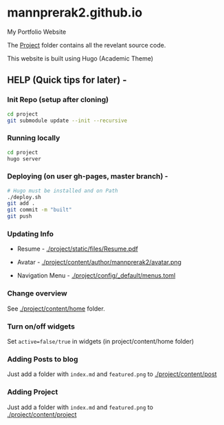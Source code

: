 # mannprerak2.github.io

My Portfolio Website

The [Project](./project) folder contains all the revelant source code.

This website is built using Hugo (Academic Theme)


## HELP (Quick tips for later) -

### Init Repo (setup after cloning)
```bash
cd project
git submodule update --init --recursive
```

### Running locally
```bash
cd project
hugo server
```

### Deploying (on user gh-pages, master branch) -
```bash
# Hugo must be installed and on Path
./deploy.sh
git add .
git commit -m "built"
git push
```

### Updating Info
- Resume - [./project/static/files/Resume.pdf](./project/static/files/Resume.pdf)

- Avatar - [./project/content/author/mannprerak2/avatar.png](./project/content/author/mannprerak2/avatar.png)

- Navigation Menu - [./project/config/_default/menus.toml](./project/config/_default/menus.toml)

### Change overview
See [./project/content/home](./project/content/home) folder.
### Turn on/off widgets
Set `active=false/true` in widgets (in project/content/home folder)

### Adding Posts to blog
Just add a folder with `index.md` and `featured.png` to [./project/content/post](./project/content/post)

### Adding Project
Just add a folder with `index.md` and `featured.png` to [./project/content/project](./project/content/project)
